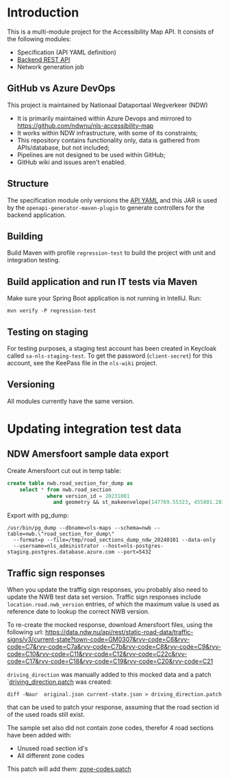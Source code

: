 # Introduction
This is a multi-module project for the Accessibility Map API. It consists of the following modules:

- Specification (API YAML definition)
- [Backend REST API](backend/README.md)
- Network generation job

## GitHub vs Azure DevOps
This project is maintained by Nationaal Dataportaal Wegverkeer (NDW)
* It is primarily maintained within Azure Devops and mirrored to https://github.com/ndwnu/nls-accessibility-map
* It works within NDW infrastructure, with some of its constraints;
* This repository contains functionality only, data is gathered from APIs/database, but not included;
* Pipelines are not designed to be used within GitHub;
* GitHub wiki and issues aren't enabled.

## Structure
The specification module only versions the
[API YAML](specification/src/main/resources/nu/ndw/nls/accessibilitymap/specification/v1.yaml) and this JAR is used by
the `openapi-generator-maven-plugin` to generate controllers for the backend application.

## Building
Build Maven with profile `regression-test` to build the project with unit and integration testing.

## Build application and run IT tests via Maven
Make sure your Spring Boot application is not running in IntelliJ.
Run:
```shell
mvn verify -P regression-test
```

## Testing on staging
For testing purposes, a staging test account has been created in Keycloak called `sa-nls-staging-test`.
To get the password (`client-secret`) for this account, see the KeePass file in the `nls-wiki` project.

## Versioning
All modules currently have the same version.


# Updating integration test data

## NDW Amersfoort sample data export
Create Amersfoort cut out in temp table:
```sql
create table nwb.road_section_for_dump as 
    select * from nwb.road_section
             where version_id = 20231001 
               and geometry && st_makeenvelope(147769.55323, 455801.28125,163636.57098, 472114.299, 28992);
```

Export with pg_dump:
```shell
/usr/bin/pg_dump --dbname=nls-maps --schema=nwb --table=nwb.\"road_section_for_dump\" 
  --format=p --file=/tmp/road_sections_dump_ndw_20240101 --data-only 
  --username=nls_administrator --host=nls-postgres-staging.postgres.database.azure.com --port=5432
```

## Traffic sign responses

When you update the traffig sign responses, you probably also need to update the NWB test data set version. Traffic sign
responses include `location.road.nwb_version` entries, of which the maximum value is used as reference date to lookup 
the correct NWB version.

To re-create the mocked response, download Amersfoort files, using the following url:
https://data.ndw.nu/api/rest/static-road-data/traffic-signs/v3/current-state?town-code=GM0307&rvv-code=C6&rvv-code=C7&rvv-code=C7a&rvv-code=C7b&rvv-code=C8&rvv-code=C9&rvv-code=C10&rvv-code=C11&rvv-code=C12&rvv-code=C22c&rvv-code=C17&rvv-code=C18&rvv-code=C19&rvv-code=C20&rvv-code=C21

`driving_direction` was manually added to this mocked data and a patch `[driving_direction.patch](driving_direction.patch)
was created:
```shell
diff -Naur  original.json current-state.json > driving_direction.patch
```
that can be used to patch your response, assuming that the road section id of the used roads still exist.

The sample set also did not contain zone codes, therefor 4 road sections have been added with:
 - Unused road section id's 
 - All different zone codes

This patch will add them:
[zone-codes.patch](docker%2Ftraffic-sign-api-stub%2Fsourcecode%2Fzone-codes.patch)

